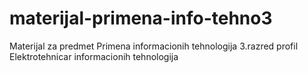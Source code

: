 # materijal-primena-info-tehno3
Materijal za predmet Primena informacionih tehnologija 3.razred profil Elektrotehnicar informacionih tehnologija
